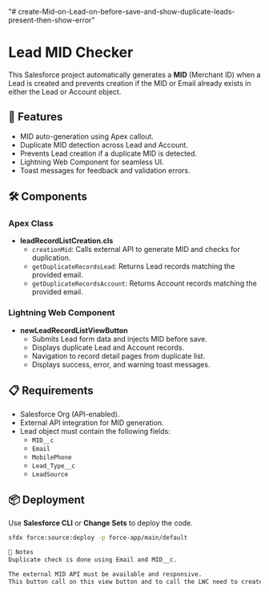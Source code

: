 "# create-Mid-on-Lead-on-before-save-and-show-duplicate-leads-present-then-show-error" 
# Lead MID Checker

This Salesforce project automatically generates a **MID** (Merchant ID) when a Lead is created and prevents creation if the MID or Email already exists in either the Lead or Account object.

## 🚀 Features
- MID auto-generation using Apex callout.
- Duplicate MID detection across Lead and Account.
- Prevents Lead creation if a duplicate MID is detected.
- Lightning Web Component for seamless UI.
- Toast messages for feedback and validation errors.

## 🛠️ Components

### Apex Class
- **leadRecordListCreation.cls**  
  - `creationMid`: Calls external API to generate MID and checks for duplication.
  - `getDuplicateRecordsLead`: Returns Lead records matching the provided email.
  - `getDuplicateRecordsAccount`: Returns Account records matching the provided email.

### Lightning Web Component
- **newLeadRecordListViewButton**
  - Submits Lead form data and injects MID before save.
  - Displays duplicate Lead and Account records.
  - Navigation to record detail pages from duplicate list.
  - Displays success, error, and warning toast messages.

## 📋 Requirements
- Salesforce Org (API-enabled).
- External API integration for MID generation.
- Lead object must contain the following fields:
  - `MID__c`
  - `Email`
  - `MobilePhone`
  - `Lead_Type__c`
  - `LeadSource`

## 📦 Deployment
Use **Salesforce CLI** or **Change Sets** to deploy the code.

```bash
sfdx force:source:deploy -p force-app/main/default

📌 Notes
Duplicate check is done using Email and MID__c.

The external MID API must be available and responsive.
This button call on this view button and to call the LWC need to create aura for list view button.

